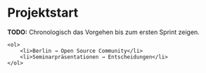 # Projektstart

<div class="todo">
	<p><b>TODO:</b> Chronologisch das Vorgehen bis zum ersten Sprint zeigen.</p>

	<ol>
		<li>Berlin → Open Source Community</li>
		<li>Seminarpräsentationen → Entscheidungen</li>
	</ol>
</div>
